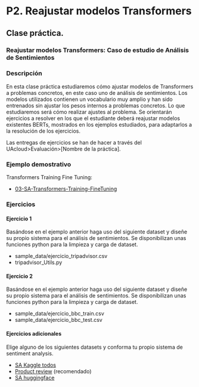P2. Reajustar modelos Transformers
====================================

## **Clase práctica.**

### Reajustar modelos Transformers: Caso de estudio de Análisis de Sentimientos

<!-- **Autores:**

- [Yoan Gutiérrez Vázquez][yoan]
- [José Ignacio Abreu Salas][abreu] -->

### Descripción

En esta clase práctica estudiaremos cómo ajustar modelos de Transformers a problemas concretos, en este caso uno de análisis de sentimientos. Los modelos utilizados contienen un vocabulario muy amplio y han sido entrenados sin ajustar los pesos internos a problemas concretos. Lo que estudiaremos será cómo realizar ajustes al problema.
Se orientarán ejercicios a resolver en los que el estudiante deberá reajustar modelos existentes BERTs, mostrados en los ejemplos estudiados, para adaptarlos a la resolución de los ejercicios.

Las entregas de ejercicios se han de hacer a través del UAcloud>Evaluación>[Nombre de la práctica].

### Ejemplo demostrativo

Transformers Training Fine Tuning:

- [03-SA-Transformers-Training-FineTuning]

### Ejercicios

#### Ejercicio 1

Basándose en el ejemplo anterior haga uso del siguiente dataset y diseñe su propio sistema para el análisis de sentimientos. Se disponibilizan unas funciones python para la limpieza y carga de dataset.

- sample_data/ejercicio_tripadvisor.csv
- tripadvisor_Utils.py

#### Ejercicio 2

Basándose en el ejemplo anterior haga uso del siguiente dataset y diseñe su propio sistema para el análisis de sentimientos. Se disponibilizan unas funciones python para la limpieza y carga de dataset.

- sample_data/ejercicio_bbc_train.csv
- sample_data/ejercicio_bbc_test.csv

#### Ejercicios adicionales

Elige alguno de los siguientes datasets y conforma tu propio sistema de sentiment analysis.

- [SA Kaggle todos][kaggle]
- [Product review][product] (recomendado)
- [SA huggingface][huggingface]

[huggingface]: https://huggingface.co/datasets?search=sentiment
[product]: https://www.kaggle.com/arbazkhan971/product-sentiment-analysis
[kaggle]: https://www.kaggle.com/search?q=sentiment+analysis+in%3Adatasets

[03-SA-Transformers-Training-FineTuning]: https://github.com/TeachingTextMining/TextClassification/tree/main/03-SA-Transformers-Training-FineTuning

[yoan]: https://orcid.org/0000-0002-4052-7427
[abreu]: https://orcid.org/0000-0002-4637-4206
